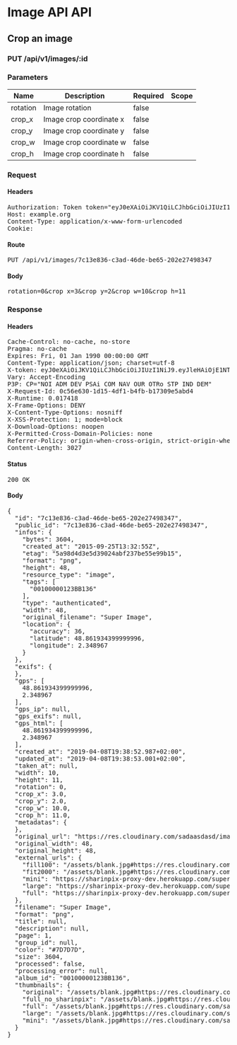 # Image API API

## Crop an image

### PUT /api/v1/images/:id

### Parameters

| Name | Description | Required | Scope |
|------|-------------|----------|-------|
| rotation | Image rotation | false |  |
| crop_x | Image crop coordinate x | false |  |
| crop_y | Image crop coordinate y | false |  |
| crop_w | Image crop coordinate w | false |  |
| crop_h | Image crop coordinate h | false |  |

### Request

#### Headers

<pre>Authorization: Token token=&quot;eyJ0eXAiOiJKV1QiLCJhbGciOiJIUzI1NiJ9.eyJleHAiOjE1NTQ3NTk1MzIsImlhdCI6MTU1NDc0NTEzMiwidXNlcl9pZCI6ImUxMzUwZmNlLTdiMWUtNGNhMi1hNTgwLTBmMjcxOWFhN2JlNSIsImFiaWxpdGllcyI6eyIwMDEwMDAwMDEyM0JCMTM2Ijp7IkFjY2VzcyI6eyJpbWFnZV9jcm9wIjp0cnVlfX19fQ.bV1nKfG7wHWWorfn3WQRKm6kwhI037u1eWpnxmnuozk&quot;
Host: example.org
Content-Type: application/x-www-form-urlencoded
Cookie: </pre>

#### Route

<pre>PUT /api/v1/images/7c13e836-c3ad-46de-be65-202e27498347</pre>

#### Body

<pre>rotation=0&crop_x=3&crop_y=2&crop_w=10&crop_h=11</pre>

### Response

#### Headers

<pre>Cache-Control: no-cache, no-store
Pragma: no-cache
Expires: Fri, 01 Jan 1990 00:00:00 GMT
Content-Type: application/json; charset=utf-8
X-token: eyJ0eXAiOiJKV1QiLCJhbGciOiJIUzI1NiJ9.eyJleHAiOjE1NTQ3NTk1MzMsImlhdCI6MTU1NDc0NTEzMywidXNlcl9pZCI6ImUxMzUwZmNlLTdiMWUtNGNhMi1hNTgwLTBmMjcxOWFhN2JlNSIsImFiaWxpdGllcyI6eyIwMDEwMDAwMDEyM0JCMTM2Ijp7IkFjY2VzcyI6eyJpbWFnZV9jcm9wIjp0cnVlfX19fQ.a-7d9NMMehl17Acxg9Hqr4ALlKITwldWpN3rXFnLeIc
Vary: Accept-Encoding
P3P: CP=&quot;NOI ADM DEV PSAi COM NAV OUR OTRo STP IND DEM&quot;
X-Request-Id: 0c56e630-1d15-4df1-b4fb-b17309e5abd4
X-Runtime: 0.017418
X-Frame-Options: DENY
X-Content-Type-Options: nosniff
X-XSS-Protection: 1; mode=block
X-Download-Options: noopen
X-Permitted-Cross-Domain-Policies: none
Referrer-Policy: origin-when-cross-origin, strict-origin-when-cross-origin
Content-Length: 3027</pre>

#### Status

<pre>200 OK</pre>

#### Body

<pre>{
  "id": "7c13e836-c3ad-46de-be65-202e27498347",
  "public_id": "7c13e836-c3ad-46de-be65-202e27498347",
  "infos": {
    "bytes": 3604,
    "created_at": "2015-09-25T13:32:55Z",
    "etag": "5a98d4d3e5d39024abf237be55e99b15",
    "format": "png",
    "height": 48,
    "resource_type": "image",
    "tags": [
      "00100000123BB136"
    ],
    "type": "authenticated",
    "width": 48,
    "original_filename": "Super Image",
    "location": {
      "accuracy": 36,
      "latitude": 48.861934399999996,
      "longitude": 2.348967
    }
  },
  "exifs": {
  },
  "gps": [
    48.861934399999996,
    2.348967
  ],
  "gps_ip": null,
  "gps_exifs": null,
  "gps_html": [
    48.861934399999996,
    2.348967
  ],
  "created_at": "2019-04-08T19:38:52.987+02:00",
  "updated_at": "2019-04-08T19:38:53.001+02:00",
  "taken_at": null,
  "width": 10,
  "height": 11,
  "rotation": 0,
  "crop_x": 3.0,
  "crop_y": 2.0,
  "crop_w": 10.0,
  "crop_h": 11.0,
  "metadatas": {
  },
  "original_url": "https://res.cloudinary.com/sadaasdasd/image/authenticated/s--YW4jKx3a--/fl_attachment/v123123/297f850d3d7c.jpg",
  "original_width": 48,
  "original_height": 48,
  "external_urls": {
    "fill100": "/assets/blank.jpg#https://res.cloudinary.com/sadaasdasd/image/authenticated/s--IH9ZbEYD--/c_crop,h_11,w_10,x_3,y_2/c_fit,w_300/v123123/297f850d3d7c.jpg",
    "fit2000": "/assets/blank.jpg#https://res.cloudinary.com/sadaasdasd/image/authenticated/s--2jvg8gu5--/c_crop,h_11,w_10,x_3,y_2/c_fit,h_2000,w_2000/v123123/297f850d3d7c.jpg",
    "mini": "https://sharinpix-proxy-dev.herokuapp.com/super-image.png?s=bb0a40b&url=localhost/images/7c13e836-c3ad-46de-be65-202e27498347/thumbnails/mini-922eb75a979.jpg",
    "large": "https://sharinpix-proxy-dev.herokuapp.com/super-image.png?s=05b7162&url=localhost/images/7c13e836-c3ad-46de-be65-202e27498347/thumbnails/thumbnail-d4009a8bea4.jpg",
    "full": "https://sharinpix-proxy-dev.herokuapp.com/super-image.png?s=dab0c30&url=localhost/images/7c13e836-c3ad-46de-be65-202e27498347/thumbnails/full-09c9cbb9d9c.jpg"
  },
  "filename": "Super Image",
  "format": "png",
  "title": null,
  "description": null,
  "page": 1,
  "group_id": null,
  "color": "#7D7D7D",
  "size": 3604,
  "processed": false,
  "processing_error": null,
  "album_id": "00100000123BB136",
  "thumbnails": {
    "original": "/assets/blank.jpg#https://res.cloudinary.com/sadaasdasd/image/authenticated/s--H1Hr2-2---/fl_attachment/dpr_auto,q_auto,f_auto/v123123/297f850d3d7c.jpg",
    "full_no_sharinpix": "/assets/blank.jpg#https://res.cloudinary.com/sadaasdasd/image/authenticated/s--G6pFnC16--/c_fit,h_1920,w_1920/fl_attachment/dpr_auto,q_auto,f_auto/v123123/297f850d3d7c.jpg",
    "full": "/assets/blank.jpg#https://res.cloudinary.com/sadaasdasd/image/authenticated/s--_qztmKZw--/c_crop,h_11,w_10,x_3,y_2/c_fit,h_1920,w_1920/fl_attachment/dpr_auto,q_auto,f_auto/v123123/297f850d3d7c.jpg",
    "large": "/assets/blank.jpg#https://res.cloudinary.com/sadaasdasd/image/authenticated/s--G2-BuPKM--/c_crop,h_11,w_10,x_3,y_2/c_fit,h_1920,w_1920/c_fill,h_200,w_200/fl_attachment/dpr_auto,q_auto,f_auto/v123123/297f850d3d7c.jpg",
    "mini": "/assets/blank.jpg#https://res.cloudinary.com/sadaasdasd/image/authenticated/s--aEshVGgT--/c_crop,h_11,w_10,x_3,y_2/c_fit,h_1920,w_1920/c_fill,h_100,w_100/fl_attachment/dpr_auto,q_auto,f_auto/v123123/297f850d3d7c.jpg"
  }
}</pre>
